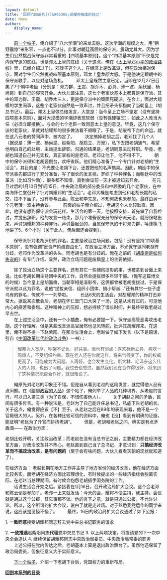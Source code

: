 ```yaml
---
layout: default
title: '回顾六四系列[7]&#65306;胡耀邦被废的经过'
date: None
author:
    display_name: 
---
```


  
　　[前一个帖子](https://program-think.blogspot.com/2011/09/june-fourth-incident-6.html)，俺介绍了“八六学潮”的来龙去脉。这次学潮的规模之大，用“朝野震惊”来形容，一点也不过分。此事对朝廷高层的保守派，震动尤其大。因为学生们公然挑战保守派非常看重的【四项基本原则】。这个“四项基本原则”不仅是党内保守派的底线，也是邓太上皇的底线（关于这点，俺在《[太上皇邓小平的政治路线](https://program-think.blogspot.com/2011/07/june-fourth-incident-3.html)》里，已经介绍过了）。邓矬子这个人，在经济上是改革派，但在政治相对保守。面对学生们公然挑战四项基本原则，邓太上皇龙颜大怒。于是他决定跟朝中的保守派联手，以应对这场危机。 　　邓太上皇既然主意已定，当即在12月27日召集了7个朝中老臣（分别是：邓力群、王震、胡乔木、彭真、薄一波、余秋里、杨尚昆）到自己的寝宫开会。大伙儿请注意，这七个老家伙基本上都算是保守派，其中的邓力群、王震、胡乔木三人，更是保守派中的顽固死硬派。在会上，面对大规模的学生闹事，这些个老家伙自然是一致声讨，并且把矛头都指向了当朝皇上（胡总书记）。最后，邓太上皇做总结发言，大意是：当今皇上立场不坚定（没有坚持四项基本原则），面对大规模的学潮却表现软弱（没有强硬镇压），如此之人难当大任（必须立即撤换）。与会的七个老臣一致同意太上皇的意见。毕竟，这几个保守派的老家伙，早就对胡耀邦的很多做法看不顺眼了。于是，胡废帝下台的命运，就在这八元老的赞同声中，被内定了。 　　决定搞掉老胡之后，老邓找了几个人（据说是：薄一波、杨尚昆、赵紫阳、胡启立、万里），私下去跟老胡通气，希望他明白自己的处境，主动提出辞职。沟通的结果是，老胡同意主动辞职。毕竟，老胡也知道自己并无实权，真正掌权的是老邓。老邓让他下，他不得不下。 　　朝中的保守派得知老胡要倒台，欢呼雀跃。他们精心准备了一个专门针对老胡的“生活会”，其目的是：不光要让老胡下台，还要把他的名声搞臭。因此，朝廷中的保守派事先都进行了充分准备，写了很长的发言稿，罗织了种种罪名；而朝廷中的改革派（比如习仲勋），很多都不知情，直到会议前一天才被通知去开会。 　　在元旦过后的1月10日到1月15日，中央政治局的部分委员和中顾委的几个老家伙，在中南海怀仁堂召开了针对胡耀邦的“生活会”。老邓大概是考虑到他和老胡长期的私交，拉不下面子，没有参与此会。陈云和李先念，不知何故也未参加。最终由另一个元老薄一波主持会议。 　　前面的帖子俺介绍过，老胡这个人比较耿直。因此，他没有想到保守派会玩花样。生活会的第一天，他按照安排，首先做了自我检讨，并提出辞职。他的发言一结束，那几个准备很充分的保守派元老，就纷纷站出来，声讨胡耀邦的种种罪行。声讨最起劲的，当属保守派的干将邓力群，唾沫横飞地讲了5、6个小时（关于此人，俺后面还会提到）。

　　保守派针对老胡罗织的罪名，主要是政治立场问题，包括：没有坚持“四项基本原则”，没有强调“反资产阶级自由化”。在政治立场方面，不光保守派同老胡有分歧，老邓作为改革派的头头，同老胡也是有分歧的。俺在之前的《[胡废帝是如何失宠的](https://program-think.blogspot.com/2011/08/june-fourth-incident-5.html)》有专门介绍。显然，政治立场问题是废黜皇上的主要依据。

　　除了政治立场这个主要罪名，还有其它一些捕风捉影的事，也被拿到台面上来说。比如老胡长期主持团中央的工作，自然会提拔很多年轻干部。（俺写这篇博文的时候）当今皇上是胡面瘫，当朝宰相是温影帝，这俩都曾被老胡提拔过。于是保守派就以此为罪名，说他“提拔亲信、组织小团体、搞小帮派...”还有其它一些子虚乌有的罪名，俺就不一一列举啦。 　　长达6天的生活会，对胡耀邦的精神打击非常大。据说某次散会后，老胡在怀仁堂门口大哭了一场，这是从未有过的。可见他内心的痛苦和委屈。这种精神上的压抑，想必持续了很长时间，并最终导致老胡过早去世。  
　　在上述生活会中，还有一个小插曲，俺有必要提一下。保守派高管恶毒攻击老胡，这个好理解。但是某些改革派高官居然也见风转舵，批评其胡耀邦来。在这里，俺不得不提一下赵紫阳。在那次生活会上，老赵做了如下发言（以下是原话，引自《[中国改革年代的政治斗争](https://docs.google.com/document/d/1J64t9Lw16v2oBOJIiVV4zSsV_sihSyHMQ7OfcC2iV84/)》一书）：  

> 耀邦为人宽厚，吵架不记仇，好共事。但也有弱点：喜欢标新立异，喜欢一鸣惊人，不受组织约束。现在老人还在你就这样，将来气候变了，你的权威更高了，可能成为大问题。人再好，也会发生变化。斯大林、毛泽东这么伟大的人物，也出了问题。我过去也想过，虽然我们现在合作得很好，将来到了这种情况能否合作好，就很难说了。

　　俺原先对老赵的印象还不错。但是自从看到老赵的这段发言，就觉得他人品有点问题。在《[聊聊政客的人品](https://program-think.blogspot.com/2011/06/politician-integrity.html)》这个帖子，俺列举了人品的几种境界，从老赵的言行，可以归入第三类（为了自保，不惜伤害他人）。 　　关于胡赵之间的矛盾，民间有很多传言。有一种说法是，老赵为了自己能升任总书记，私底下告老胡的状。关于这点，俺觉得应该【不】至于。从老赵之后在89年的表现来看，他不是一个官瘾很大的人。另外，在各种比较可信的资料中，俺也【没】看到有明确的证据，能证明“老赵为了升官而排挤老胡”。 　　但是，老胡和老赵之间，确实是有点矛盾滴—— 在政治方面：

老胡比较开明，关注政治改革；而老赵在没有当总书记之前，主要精力都在经济改革方面，对政治改革并不热心。老赵直到自己当了总书记，才意识到：**只搞经济改革而不搞政治改革，是有问题的**（至于会有啥问题，大伙儿看看天朝的现状就知道了）。

在经济方面： 老赵长期在地方工作并主导了地方省份的经济改革，他在经济方面比较务实。而老胡在经济方面比较理想化，有时候提出的一些经济指标会脱离实际。在老赵当总理期间，有时候会抱怨老胡插手国务院的工作。  
　　话说生活会开完之后。紧接着在1月16日，召开政治局扩大会议。这个会老邓和陈云倒是参加了。老邓一上来就发话：今天的会，耀邦不便主持，我主持。会议就是通过这个公报，其它事都不谈。他的言下之意，就是只通过公报，不允许讨论。所以，这个所谓的扩大会议，说白了就是走过场。对于熟悉我党运作的同学来说，这应该是见怪不怪了。 　　最终，16日的政治局扩大会议通过了如下公报：

1\. **一致同意**接受胡耀邦同志辞去党中央总书记职务的请求

  
2\. **一致推选**赵紫阳同志**代理**党中央总书记 3. 以上两项决定，将提请党的下一次中央全会追认 4. 继续保留胡耀邦同志中央政治局委员、中央政治局常委的职务 　　上述公报在党内传达之后，老胡基本上算是退出政治舞台了。虽然他还保留了政治局委员，但象征意义大于实际意义。

　　[下一个帖子](https://program-think.blogspot.com/2011/10/june-fourth-incident-8.html)，介绍一下老胡下台后，党国权力的重新布局。

[**回到本系列的目录**](https://program-think.blogspot.com/2011/06/june-fourth-incident-0.html#index)

